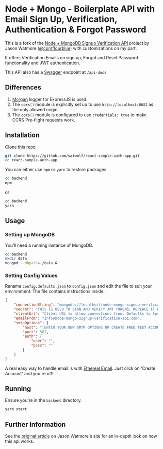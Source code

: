 # Node + Mongo - Boilerplate API with Email Sign Up, Verification, Authentication & Forgot Password

This is a fork of the [Node + MongoDB Signup Verification API](https://github.com/cornflourblue/node-mongo-signup-verification-api) project by Jason Watmore ([@cornflourblue](https://github.com/cornflourblue)) with customizations on my part.

It offers Verification Emails on sign up, Forgot and Reset Password functionality and JWT authentication.

This API also has a [Swagger](https://swagger.io/) endpoint at `/api-docs`

## Differences

1. [Morgan](https://github.com/expressjs/morgan) logger for ExpressJS is used.
2. The `cors()` module is explicitly set up to use `http://localhost:8082` as the only allowed origin.
3. The `cors()` module is configured to use `credentials: true` to make CORS Pre-flight requests work.

## Installation

Clone this repo.

```bash
git clone https://github.com/saiwolf/react-sample-auth-app.git
cd react-sample-auth-app
```

You can either use `npm` or `yarn` to restore packages.

```bash
cd backend
npm
```

or

```bash
cd backend
yarn
```

## Usage

### Setting up MongoDB

You'll need a running instance of MongoDB.

```bash
cd backend
mkdir data
mongod --dbpath=./data &
```

### Setting Config Values

Rename `config.defaults.json` to `config.json` and edit the file to suit your environment. The file contains instructions inside.

```json
{
    "connectionString": "mongodb://localhost/node-mongo-signup-verification-api",
    "secret": "THIS IS USED TO SIGN AND VERIFY JWT TOKENS, REPLACE IT WITH YOUR OWN SECRET, IT CAN BE ANY STRING",
    "clientUrl": "Client URL to allow connections from. Defaults to localhost:8080",
    "emailFrom": "info@node-mongo-signup-verification-api.com",
    "smtpOptions": {
        "host": "[ENTER YOUR OWN SMTP OPTIONS OR CREATE FREE TEST ACCOUNT IN ONE CLICK AT https://ethereal.email/]",
        "port": 587,
        "auth": {
            "user": "",
            "pass": ""
        }
    }
}
```

A real easy way to handle email is with [Ethereal Email](https://ethereal.email/). Just click on 'Create Account' and you're off!

## Running

Ensure you're in the `backend` directory.

```bash
yarn start
```

## Further Information

See the [original article](https://jasonwatmore.com/post/2020/05/13/node-mongo-api-with-email-sign-up-verification-authentication-forgot-password) on Jason Watmore's site for an in-depth look on how this api works.
